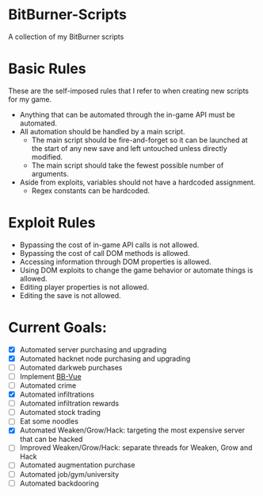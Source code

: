# BitBurner-Scripts
A collection of my BitBurner scripts

# Basic Rules
These are the self-imposed rules that I refer to when creating new scripts for my game.

* Anything that can be automated through the in-game API must be automated.
* All automation should be handled by a main script.
   * The main script should be fire-and-forget so it can be launched at the start of any new save and left untouched unless directly modified.
   * The main script should take the fewest possible number of arguments.
* Aside from exploits, variables should not have a hardcoded assignment.
   * Regex constants can be hardcoded.


# Exploit Rules

* Bypassing the cost of in-game API calls is not allowed.
* Bypassing the cost of call DOM methods is allowed.
* Accessing information through DOM properties is allowed.
* Using DOM exploits to change the game behavior or automate things is allowed.
* Editing player properties is not allowed.
* Editing the save is not allowed.


# Current Goals:
- [x] Automated server purchasing and upgrading
- [x] Automated hacknet node purchasing and upgrading
- [ ] Automated darkweb purchases
- [ ] Implement [BB-Vue](https://github.com/smolgumball/bb-vue)
- [ ] Automated crime
- [x] Automated infiltrations
- [ ] Automated infiltration rewards
- [ ] Automated stock trading
- [ ] Eat some noodles
- [x] Automated Weaken/Grow/Hack: targeting the most expensive server that can be hacked
- [ ] Improved Weaken/Grow/Hack: separate threads for Weaken, Grow and Hack
- [ ] Automated augmentation purchase
- [ ] Automated job/gym/university
- [ ] Automated backdooring
